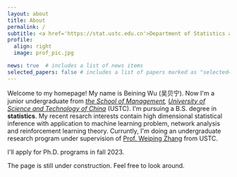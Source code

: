 ```yaml
---
layout: about
title: About
permalink: /
subtitle: <a href='https://stat.ustc.edu.cn'>Department of Statistics and Finance, SOM, University of Science and Technology of China</a>.
profile:
  align: right
  image: prof_pic.jpg

news: true  # includes a list of news items
selected_papers: false # includes a list of papers marked as "selected={true}"
---
```


Welcome to my homepage! My name is Beining Wu (吴贝宁). Now I'm a junior undergraduate from <i><a href="https://bs.ustc.edu.cn">the School of Management</a>, <a href="https://www.ustc.edu.cn">University of Science and Technology of China</a></i> (USTC). I'm pursuing a B.S. degree in <b>statistics</b>. My recent resarch interests contain high dimensional statistical inference with application to machine learning problem, network analysis and reinforcement learning theory. Curruntly, I'm doing an undergraduate research program under supervision of <a href="http://staff.ustc.edu.cn/~zwp">Prof. Weiping Zhang</a> from USTC.
<!-- 
 and remote research assistant under <a href="https://purplebamboo1993.github.io/personal_web/">Prof. Ziwei Zhu</a> from UMich. -->

I'll apply for Ph.D. programs in fall 2023.

The page is still under construction. Feel free to look around.


